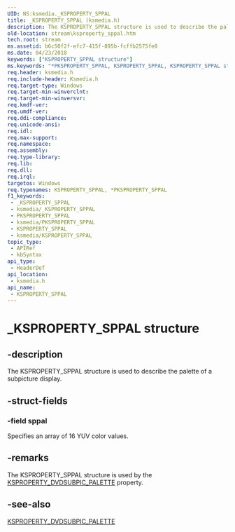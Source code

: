 ```yaml
---
UID: NS:ksmedia._KSPROPERTY_SPPAL
title: _KSPROPERTY_SPPAL (ksmedia.h)
description: The KSPROPERTY_SPPAL structure is used to describe the palette of a subpicture display.
old-location: stream\ksproperty_sppal.htm
tech.root: stream
ms.assetid: b6c50f2f-efc7-415f-895b-fcffb2575fe8
ms.date: 04/23/2018
keywords: ["KSPROPERTY_SPPAL structure"]
ms.keywords: "*PKSPROPERTY_SPPAL, KSPROPERTY_SPPAL, KSPROPERTY_SPPAL structure [Streaming Media Devices], PKSPROPERTY_SPPAL, PKSPROPERTY_SPPAL structure pointer [Streaming Media Devices], _KSPROPERTY_SPPAL, dvdref_002f96c4-a499-4f93-8c3a-b083ed7a3339.xml, ksmedia/KSPROPERTY_SPPAL, ksmedia/PKSPROPERTY_SPPAL, stream.ksproperty_sppal"
req.header: ksmedia.h
req.include-header: Ksmedia.h
req.target-type: Windows
req.target-min-winverclnt: 
req.target-min-winversvr: 
req.kmdf-ver: 
req.umdf-ver: 
req.ddi-compliance: 
req.unicode-ansi: 
req.idl: 
req.max-support: 
req.namespace: 
req.assembly: 
req.type-library: 
req.lib: 
req.dll: 
req.irql: 
targetos: Windows
req.typenames: KSPROPERTY_SPPAL, *PKSPROPERTY_SPPAL
f1_keywords:
 - _KSPROPERTY_SPPAL
 - ksmedia/_KSPROPERTY_SPPAL
 - PKSPROPERTY_SPPAL
 - ksmedia/PKSPROPERTY_SPPAL
 - KSPROPERTY_SPPAL
 - ksmedia/KSPROPERTY_SPPAL
topic_type:
 - APIRef
 - kbSyntax
api_type:
 - HeaderDef
api_location:
 - ksmedia.h
api_name:
 - KSPROPERTY_SPPAL
---
```


# _KSPROPERTY_SPPAL structure


## -description

The KSPROPERTY_SPPAL structure is used to describe the palette of a subpicture display.

## -struct-fields

### -field sppal

Specifies an array of 16 YUV color values.

## -remarks

The KSPROPERTY_SPPAL structure is used by the <a href="https://docs.microsoft.com/windows-hardware/drivers/stream/ksproperty-dvdsubpic-palette">KSPROPERTY_DVDSUBPIC_PALETTE</a> property.

## -see-also

<a href="https://docs.microsoft.com/windows-hardware/drivers/stream/ksproperty-dvdsubpic-palette">KSPROPERTY_DVDSUBPIC_PALETTE</a>

